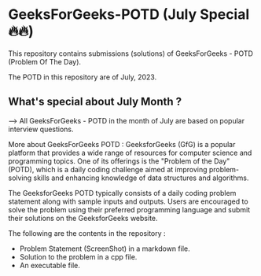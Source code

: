 # GeeksForGeeks-POTD (July Special🔥🔥)
This repository contains submissions (solutions) of GeeksForGeeks - POTD (Problem Of The Day). 

The POTD in this repository are of July, 2023.

## What's special about July Month ?
--> All GeeksForGeeks - POTD in the month of July are based on popular interview questions.

More about GeeksForGeeks POTD :
GeeksforGeeks (GfG) is a popular platform that provides a wide range of resources for computer science and programming topics. One of its offerings is the "Problem of the Day" (POTD), which is a daily coding challenge aimed at improving problem-solving skills and enhancing knowledge of data structures and algorithms.

The GeeksforGeeks POTD typically consists of a daily coding problem statement along with sample inputs and outputs. Users are encouraged to solve the problem using their preferred programming language and submit their solutions on the GeeksforGeeks website.

The following are the contents in the repository :
  - Problem Statement (ScreenShot) in a markdown file.
  - Solution to the problem in a cpp file.
  - An executable file.


